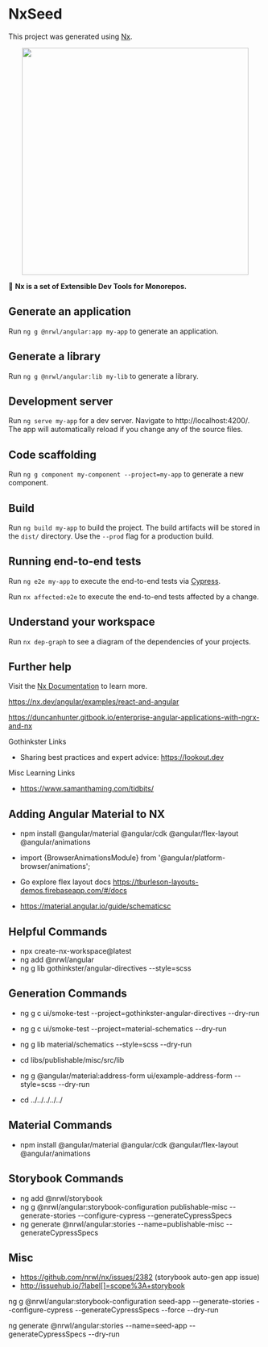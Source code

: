 # NxSeed

This project was generated using [Nx](https://nx.dev).

<p align="center"><img src="https://raw.githubusercontent.com/nrwl/nx/master/nx-logo.png" width="450"></p>

🔎 **Nx is a set of Extensible Dev Tools for Monorepos.**

## Generate an application

Run `ng g @nrwl/angular:app my-app` to generate an application.

## Generate a library

Run `ng g @nrwl/angular:lib my-lib` to generate a library.

## Development server

Run `ng serve my-app` for a dev server. Navigate to http://localhost:4200/. The app will automatically reload if you change any of the source files.

## Code scaffolding

Run `ng g component my-component --project=my-app` to generate a new component.

## Build

Run `ng build my-app` to build the project. The build artifacts will be stored in the `dist/` directory. Use the `--prod` flag for a production build.

## Running end-to-end tests

Run `ng e2e my-app` to execute the end-to-end tests via [Cypress](https://www.cypress.io).

Run `nx affected:e2e` to execute the end-to-end tests affected by a change.

## Understand your workspace

Run `nx dep-graph` to see a diagram of the dependencies of your projects.

## Further help

Visit the [Nx Documentation](https://nx.dev/angular) to learn more.

https://nx.dev/angular/examples/react-and-angular

https://duncanhunter.gitbook.io/enterprise-angular-applications-with-ngrx-and-nx

Gothinkster Links

- Sharing best practices and expert advice: https://lookout.dev

Misc Learning Links

- https://www.samanthaming.com/tidbits/

## Adding Angular Material to NX

- npm install @angular/material @angular/cdk @angular/flex-layout @angular/animations
- import {BrowserAnimationsModule} from '@angular/platform-browser/animations';
- Go explore flex layout docs https://tburleson-layouts-demos.firebaseapp.com/#/docs

- https://material.angular.io/guide/schematicsc

## Helpful Commands

- npx create-nx-workspace@latest
- ng add @nrwl/angular
- ng g lib gothinkster/angular-directives --style=scss

## Generation Commands

- ng g c ui/smoke-test --project=gothinkster-angular-directives --dry-run
- ng g c ui/smoke-test --project=material-schematics --dry-run

- ng g lib material/schematics --style=scss --dry-run

- cd libs/publishable/misc/src/lib
- ng g @angular/material:address-form ui/example-address-form --style=scss --dry-run
- cd ../../../../../

## Material Commands

- npm install @angular/material @angular/cdk @angular/flex-layout @angular/animations

## Storybook Commands

- ng add @nrwl/storybook
- ng g @nrwl/angular:storybook-configuration publishable-misc --generate-stories --configure-cypress --generateCypressSpecs
- ng generate @nrwl/angular:stories --name=publishable-misc --generateCypressSpecs

## Misc

- https://github.com/nrwl/nx/issues/2382 (storybook auto-gen app issue)
- http://issuehub.io/?label[]=scope%3A+storybook

ng g @nrwl/angular:storybook-configuration seed-app --generate-stories --configure-cypress --generateCypressSpecs --force --dry-run

ng generate @nrwl/angular:stories --name=seed-app --generateCypressSpecs --dry-run
